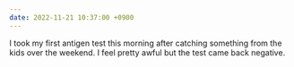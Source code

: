 ```yaml
---
date: 2022-11-21 10:37:00 +0900
---
```


I took my first antigen test this morning after catching something from the kids over the weekend. I feel pretty awful but the test came back negative.
